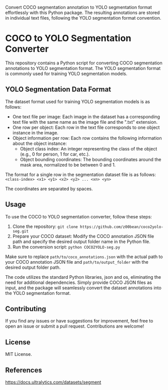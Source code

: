 Convert COCO segmentation annotation to YOLO segmentation format effortlessly with this Python package. The resulting annotations are stored in individual text files, following the YOLO segmentation format convention. 

# COCO to YOLO Segmentation Converter

This repository contains a Python script for converting COCO segmentation annotations to YOLO segmentation format. The YOLO segmentation format is commonly used for training YOLO segmentation models.

## YOLO Segmentation Data Format

The dataset format used for training YOLO segmentation models is as follows:

- One text file per image: Each image in the dataset has a corresponding text file with the same name as the image file and the ".txt" extension.
- One row per object: Each row in the text file corresponds to one object instance in the image.
- Object information per row: Each row contains the following information about the object instance:
  - Object class index: An integer representing the class of the object (e.g., 0 for person, 1 for car, etc.).
  - Object bounding coordinates: The bounding coordinates around the mask area, normalized to be between 0 and 1.

The format for a single row in the segmentation dataset file is as follows: 
`<class-index> <x1> <y1> <x2> <y2> ... <xn> <yn>`

The coordinates are separated by spaces.


## Usage

To use the COCO to YOLO segmentation converter, follow these steps:

1. Clone the repository:
   `git clone https://github.com/z00bean/coco2yolo-seg.git`
3. Prepare your COCO dataset: Modify the COCO annotation JSON file path and specify the desired output folder name in the Python file.
4. Run the conversion script: `python COCO2YOLO-seg.py`

Make sure to replace `path/to/coco_annotations.json` with the actual path to your COCO annotation JSON file and `path/to/output_folder` with the desired output folder path.

The code utilizes the standard Python libraries, json and os, eliminating the need for additional dependencies. Simply provide COCO JSON files as input, and the package will seamlessly convert the dataset annotations into the YOLO segmentation format.

## Contributing

If you find any issues or have suggestions for improvement, feel free to open an issue or submit a pull request. Contributions are welcome!

## License

MIT License.

## References

https://docs.ultralytics.com/datasets/segment

